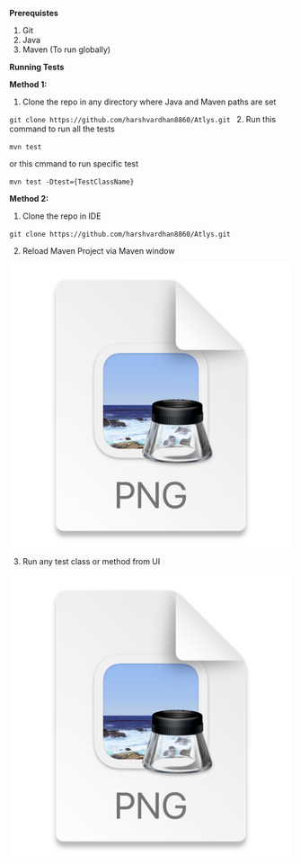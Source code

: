 **Prerequistes**

1. Git
2. Java
3. Maven (To run globally)

**Running Tests**

**Method 1:** 

1. Clone the repo in any directory where Java and Maven paths are set

`git clone https://github.com/harshvardhan8860/Atlys.git
`
2. Run this command to run all the tests

`mvn test
`

or this cmmand to run specific test

`mvn test -Dtest={TestClassName}
`

**Method 2:**

1. Clone the repo in IDE

`git clone https://github.com/harshvardhan8860/Atlys.git
`

2. Reload Maven Project via Maven window

![img.png](img.png)

3. Run any test class or method from UI

![img_1.png](img_1.png)